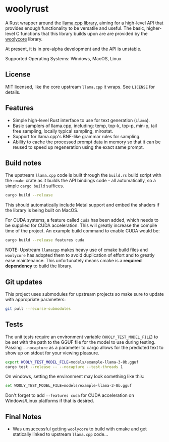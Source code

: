 # woolyrust

A Rust wrapper around the [llama.cpp library](https://github.com/ggerganov/llama.cpp), aiming for a high-level
API that provides enough functionality to be versatile and useful. The basic, higher-level C functions that this
library builds upon are are provided by the [woolycore](https://github.com/tbogdala/woolycore) library.

At present, it is in pre-alpha development and the API is unstable. 

Supported Operating Systems: Windows, MacOS, Linux


## License

MIT licensed, like the core upstream `llama.cpp` it wraps. See `LICENSE` for details.


## Features

* Simple high-level Rust interface to use for text generation (`Llama`).
* Basic samplers of llama.cpp, including: temp, top-k, top-p, min-p, tail free sampling, locally typical sampling, mirostat.
* Support for llama.cpp's BNF-like grammar rules for sampling.
* Ability to cache the processed prompt data in memory so that it can be reused to speed up regeneration using the exact same prompt.


## Build notes

The upstream `llama.cpp` code is built through the `build.rs` build script with the `cmake` crate as it builds
the API bindings code - all automatically, so a simple `cargo build` suffices. 

```bash
cargo build --release
```

This should automatically include Metal support and embed the shaders if the library is being built on MacOS.

For CUDA systems, a feature called `cuda` has been added, which needs to be supplied for CUDA acceleration. This
will greatly increase the compile time of the project. An example build command to enable CUDA would be:

```bash
cargo build --release features cuda
```

NOTE: Upstream `llamacpp` makes heavy use of cmake build files and `woolycore` has adopted them to avoid
duplication of effort and to greatly ease maintenance. This unfortunately means cmake is a **required 
dependency** to build the library.


## Git updates

This project uses submodules for upstream projects so make sure to update with appropriate parameters:

```bash
git pull --recurse-submodules
```


## Tests

The unit tests require an environment variable (`WOOLY_TEST_MODEL_FILE`) to be set with the 
path to the GGUF file for the model to use during testing. Passing `--nocapture` as a parameter to
cargo allows for the predicted text to show up on stdout for your viewing pleasure.

```bash
export WOOLY_TEST_MODEL_FILE=models/example-llama-3-8b.gguf
cargo test --release -- --nocapture --test-threads 1
```

On windows, setting the environment may look something like this:

```bash
set WOOLY_TEST_MODEL_FILE=models/example-llama-3-8b.gguf
```

Don't forget to add `--features cuda` for CUDA acceleration on Windows/Linux platforms if that
is desired.


## Final Notes

* Was unsuccessful getting `woolycore` to build with cmake and get statically linked to upstream `llama.cpp` code...